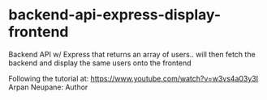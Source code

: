 # backend-api-express-display-frontend
Backend API w/ Express that returns an array of users.. will then fetch the backend and display the same users onto the frontend

Following the tutorial at: https://www.youtube.com/watch?v=w3vs4a03y3I Arpan Neupane: Author


